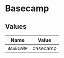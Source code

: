 # Basecamp


## Values

| Name       | Value      |
| ---------- | ---------- |
| `BASECAMP` | basecamp   |